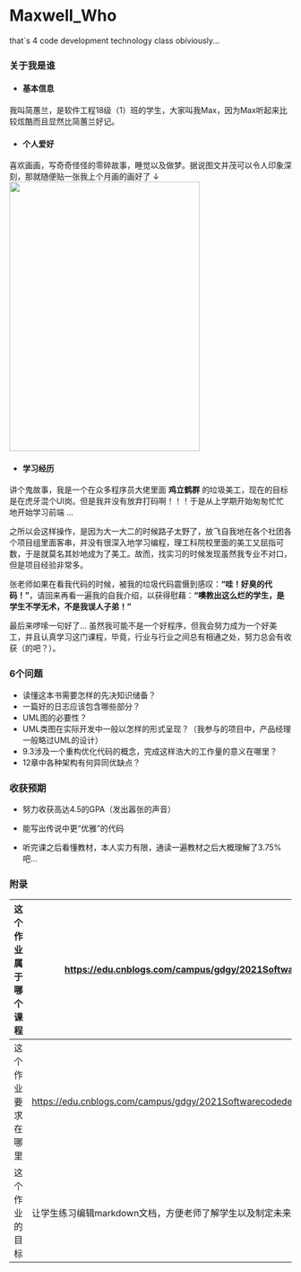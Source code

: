 # Maxwell_Who
that`s 4 code development technology class obiviously...

### 关于我是谁

- #### 基本信息

我叫简蕙兰，是软件工程18级（1）班的学生，大家叫我Max，因为Max听起来比较炫酷而且显然比简蕙兰好记。

- #### 个人爱好

喜欢画画，写奇奇怪怪的零碎故事，睡觉以及做梦。据说图文并茂可以令人印象深刻，那就随便贴一张我上个月画的画好了 ↓
<img src="https://user-images.githubusercontent.com/42403973/109979672-1a6f2980-7d3a-11eb-8eb9-c8702a61ac05.png" width = "339.5" height = "480" alt="" align=center />


- #### 学习经历

讲个鬼故事，我是一个在众多程序员大佬里面 **鸡立鹤群** 的垃圾美工，现在的目标是在虎牙混个UI岗。但是我并没有放弃打码啊！！！于是从上学期开始匆匆忙忙地开始学习前端 …

之所以会这样操作，是因为大一大二的时候路子太野了，放飞自我地在各个社团各个项目组里面客串，并没有很深入地学习编程，理工科院校里面的美工又屈指可数，于是就莫名其妙地成为了美工。故而，找实习的时候发现虽然我专业不对口，但是项目经验非常多。

张老师如果在看我代码的时候，被我的垃圾代码震慑到感叹：**“哇！好臭的代码！”**，请回来再看一遍我的自我介绍，以获得慰藉：**“噢教出这么烂的学生，是学生不学无术，不是我误人子弟！”**

最后来啰嗦一句好了… 虽然我可能不是一个好程序，但我会努力成为一个好美工，并且认真学习这门课程，毕竟，行业与行业之间总有相通之处，努力总会有收获（的吧？）。

#### 

### 6个问题

- 读懂这本书需要怎样的先决知识储备？
- 一篇好的日志应该包含哪些部分？
- UML图的必要性？
- UML类图在实际开发中一般以怎样的形式呈现？（我参与的项目中，产品经理一般略过UML的设计）
- 9.3涉及一个重构优化代码的概念，完成这样浩大的工作量的意义在哪里？
- 12章中各种架构有何异同优缺点？



### 收获预期

- 努力收获高达4.5的GPA（发出嚣张的声音）

- 能写出传说中更“优雅”的代码

- 听完课之后看懂教材，本人实力有限，通读一遍教材之后大概理解了3.75%吧…

  

### 附录

| **这个作业属于哪个课程** | https://edu.cnblogs.com/campus/gdgy/2021Softwarecodedevelopmenttechnology |
| ------------------------ | ------------------------------------------------------------ |
| 这个作业要求在哪里       | https://edu.cnblogs.com/campus/gdgy/2021Softwarecodedevelopmenttechnology/homework/11773 |
| 这个作业的目标           | 让学生练习编辑markdown文档，方便老师了解学生以及制定未来教学计划 |

